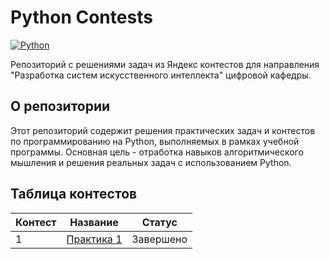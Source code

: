 # Python Contests
[![Python](https://img.shields.io/badge/Python-3776AB?logo=python&logoColor=fff)](#)

Репозиторий с решениями задач из Яндекс контестов для направления "Разработка систем искусственного интеллекта" цифровой кафедры.

## О репозитории

Этот репозиторий содержит решения практических задач и контестов по программированию на Python, выполняемых в рамках учебной программы. Основная цель - отработка навыков алгоритмического мышления и решения реальных задач с использованием Python.

## Таблица контестов

| Контест | Название | Статус |
|---------|----------|--------|
| 1 | [Практика 1](./contest1/) | Завершено |




